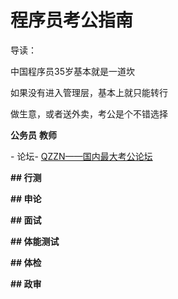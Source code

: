 # 程序员考公指南



导读：

中国程序员35岁基本就是一道坎

如果没有进入管理层，基本上就只能转行

做生意，或者送外卖，考公是个不错选择



**公务员**  **教师**

\- 论坛- [QZZN——国内最大考公论坛](https://bbs.qzzn.com/)



**## 行测**

**## 申论**

**## 面试**

**## 体能测试**

**## 体检**

**## 政审**